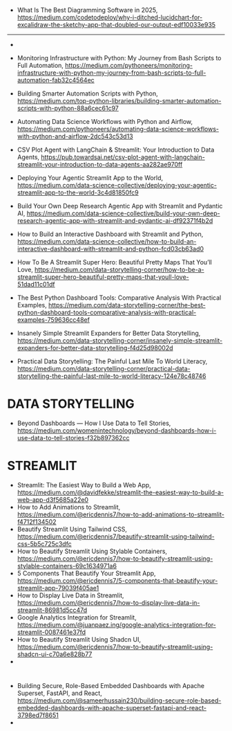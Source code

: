 

  
 - What Is The Best Diagramming Software in 2025, https://medium.com/codetodeploy/why-i-ditched-lucidchart-for-excalidraw-the-sketchy-app-that-doubled-our-output-edf10033e935

-------------------------------------------------------------------------------------------


 -  
 - Monitoring Infrastructure with Python: My Journey from Bash Scripts to Full Automation, https://medium.com/pythoneers/monitoring-infrastructure-with-python-my-journey-from-bash-scripts-to-full-automation-fab32c4564ec
 - Building Smarter Automation Scripts with Python, https://medium.com/top-python-libraries/building-smarter-automation-scripts-with-python-88a6cec61c97
 - Automating Data Science Workflows with Python and Airflow, https://medium.com/pythoneers/automating-data-science-workflows-with-python-and-airflow-2dc543c53d13
 - CSV Plot Agent with LangChain & Streamlit: Your Introduction to Data Agents, https://pub.towardsai.net/csv-plot-agent-with-langchain-streamlit-your-introduction-to-data-agents-aa282ae970ff

  - Deploying Your Agentic Streamlit App to the World,  https://medium.com/data-science-collective/deploying-your-agentic-streamlit-app-to-the-world-3c4d81850fc9
  - Build Your Own Deep Research Agentic App with Streamlit and Pydantic AI, https://medium.com/data-science-collective/build-your-own-deep-research-agentic-app-with-streamlit-and-pydantic-ai-df92371f4b2d
  - How to Build an Interactive Dashboard with Streamlit and Python, https://medium.com/data-science-collective/how-to-build-an-interactive-dashboard-with-streamlit-and-python-fcd03cb63ad0
  - How To Be A Streamlit Super Hero: Beautiful Pretty Maps That You’ll Love, https://medium.com/data-storytelling-corner/how-to-be-a-streamlit-super-hero-beautiful-pretty-maps-that-youll-love-51dad11c01df
  - The Best Python Dashboard Tools: Comparative Analysis With Practical Examples, https://medium.com/data-storytelling-corner/the-best-python-dashboard-tools-comparative-analysis-with-practical-examples-759636cc48ef
  - Insanely Simple Streamlit Expanders for Better Data Storytelling, https://medium.com/data-storytelling-corner/insanely-simple-streamlit-expanders-for-better-data-storytelling-f4d25d98002d
  - Practical Data Storytelling: The Painful Last Mile To World Literacy, https://medium.com/data-storytelling-corner/practical-data-storytelling-the-painful-last-mile-to-world-literacy-124e78c48746



# DATA STORYTELLING

- Beyond Dashboards — How I Use Data to Tell Stories, https://medium.com/womenintechnology/beyond-dashboards-how-i-use-data-to-tell-stories-f32b897362cc


 # STREAMLIT 
 
- Streamlit: The Easiest Way to Build a Web App, https://medium.com/@davidfekke/streamlit-the-easiest-way-to-build-a-web-app-d3f5685a22e0
- How to Add Animations to Streamlit, https://medium.com/@ericdennis7/how-to-add-animations-to-streamlit-f4712f134502
- Beautify Streamlit Using Tailwind CSS, https://medium.com/@ericdennis7/beautify-streamlit-using-tailwind-css-5b5c725c3dfc
- How to Beautify Streamlit Using Stylable Containers, https://medium.com/@ericdennis7/how-to-beautify-streamlit-using-stylable-containers-69c1634971a6
- 5 Components That Beautify Your Streamlit App, https://medium.com/@ericdennis7/5-components-that-beautify-your-streamlit-app-79039f405ae1
- How to Display Live Data in Streamlit, https://medium.com/@ericdennis7/how-to-display-live-data-in-streamlit-86981d5cc47d
- Google Analytics Integration for Streamlit, https://medium.com/@juanpaez.ing/google-analytics-integration-for-streamlit-0087461e37fd
- How to Beautify Streamlit Using Shadcn UI, https://medium.com/@ericdennis7/how-to-beautify-streamlit-using-shadcn-ui-c70a6e828b77
- 



# 
- Building Secure, Role-Based Embedded Dashboards with Apache Superset, FastAPI, and React, https://medium.com/@sameerhussain230/building-secure-role-based-embedded-dashboards-with-apache-superset-fastapi-and-react-3798ed7f8651
- 
